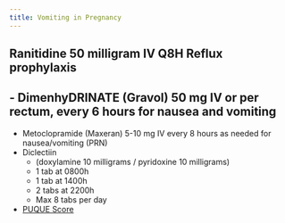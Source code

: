 ```yaml
---
title: Vomiting in Pregnancy
---
```


## Ranitidine 50 milligram IV Q8H Reflux prophylaxis
## - DimenhyDRINATE (Gravol) 50 mg IV or per rectum, every 6 hours for nausea and vomiting
- Metoclopramide (Maxeran) 5-10 mg IV every 8 hours as needed for nausea/vomiting (PRN)
- Diclectiin 
    - (doxylamine 10 milligrams / pyridoxine 10 milligrams)
    - 1 tab at 0800h
    - 1 tab at 1400h
    - 2 tabs at 2200h
    - Max 8 tabs per day
- [PUQUE Score](https://www.babymed.com/puqe-nausea-and-vomiting-score/take)
